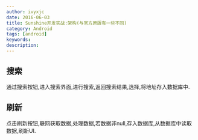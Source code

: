 ```yaml
---
author: ivyxjc
date: 2016-06-03
title: Sunshine开发实战:架构(与官方原版有一些不同)
category: Android
tags: [android]
keywords:
description:
---
```


## 搜索
通过搜索按钮,进入搜索界面,进行搜索,返回搜索结果,选择,将地址存入数据库中.

## 刷新
点击刷新按钮,联网获取数据,处理数据,若数据非null,存入数据库,从数据库中读取数据,刷新UI.
